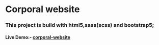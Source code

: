 # Corporal website

### This project is build with html5,sass(scss) and bootstrap5;

#### Live Demo:- [corporal-website](https://corporal-website.netlify.app)
